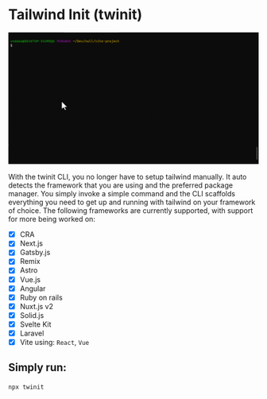 # Tailwind Init (twinit)

![twinit gif](assets/twinit.gif)

With the twinit CLI, you no longer have to setup tailwind manually. It auto detects the framework that you are using and the preferred package manager. You simply invoke a simple command and the CLI scaffolds everything you need to get up and running with tailwind on your framework of choice. The following frameworks are currently supported, with support for more being worked on:

- [x] CRA
- [x] Next.js
- [x] Gatsby.js
- [x] Remix
- [x] Astro
- [x] Vue.js
- [x] Angular
- [x] Ruby on rails
- [x] Nuxt.js v2
- [x] Solid.js
- [x] Svelte Kit
- [x] Laravel
- [x] Vite using: `React`, `Vue`

## Simply run:

```bash
npx twinit
```
